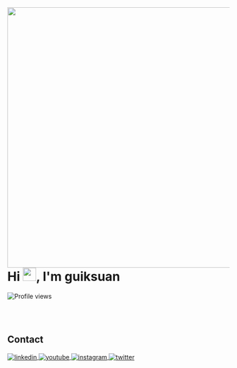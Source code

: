 <img align="left" height="590em" src=https://raw.githubusercontent.com/gist/guiksuan/dce0d24063981685b839e1e1ac669efe/raw/b31e9b0273997ce54ed148f293ebc4fbcfaccde0/githubcard.svg/>
<h1 align="left">Hi <img src="https://raw.githubusercontent.com/kaueMarques/kaueMarques/master/hi.gif" height="30px">, I'm guiksuan</h1>
<p align="left"> <img src="https://komarev.com/ghpvc/?username=guiksuan&color=red" alt="Profile views" /> </p>

<!--

<br><br>

## 🛠 &nbsp;Tech Stack

![JavaScript](https://img.shields.io/badge/-JavaScript-05122A?style=flat&logo=javascript)&nbsp;
![Node.js](https://img.shields.io/badge/-Node.js-05122A?style=flat&logo=node.js)&nbsp;
![HTML](https://img.shields.io/badge/-HTML-05122A?style=flat&logo=HTML5)&nbsp;
![CSS](https://img.shields.io/badge/-CSS-05122A?style=flat&logo=CSS3&logoColor=1572B6)&nbsp;
![React](https://img.shields.io/badge/-React-05122A?style=flat&logo=react)&nbsp;
![Git](https://img.shields.io/badge/-Git-05122A?style=flat&logo=git)&nbsp;
![GitHub](https://img.shields.io/badge/-GitHub-05122A?style=flat&logo=github)&nbsp;
![Markdown](https://img.shields.io/badge/-Markdown-05122A?style=flat&logo=markdown)&nbsp;
![Visual Studio Code](https://img.shields.io/badge/-Visual%20Studio%20Code-05122A?style=flat&logo=visual-studio-code&logoColor=007ACC)&nbsp;
![PostgreSQL](https://img.shields.io/badge/-PostgreSQL-05122A?style=flat&logo=postgresql)&nbsp;
![SQLite](https://img.shields.io/badge/-SQLite-05122A?style=flat&logo=sqlite)&nbsp;

<br><br>

## ⚙️ &nbsp;GitHub Analytics

<p align="left">
<img width="530em" src="https://github-readme-stats.vercel.app/api?username=guiksuan&show_icons=true&theme=vision-friendly-dark" alt="maykbrito's stats"/>
<img width="530em" src="https://github-readme-stats.vercel.app/api/top-langs/?username=guiksuan&layout=compact&theme=vision-friendly-dark" alt="maykbrito's most languages"/>
</p>
-->

<br><br>

## Contact

<a href="https://linkedin.com/in/guiksuan" target="_blank">
  <img align="center" src="https://img.shields.io/badge/-guiksuan-05122A?style=flat&logo=linkedin" alt="linkedin"/>
</a>
<a href="https://youtube.com/guiksuan" target="_blank">
 <img align="center" src="https://img.shields.io/badge/-guiksuan-05122A?style=flat&logo=youtube" alt="youtube"/>
</a>
<a href="https://instagram.com/guiksuan" target="_blank">
 <img align="center" src="https://img.shields.io/badge/-guiksuan-05122A?style=flat&logo=instagram" alt="instagram"/>
</a>
<a href="https://twitter.com/guiksuan" target="_blank">
  <img align="center" src="https://img.shields.io/badge/-guiksuan-05122A?style=flat&logo=twitter" alt="twitter"/>  
</a>
</p>
